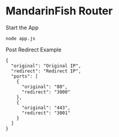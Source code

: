 # MandarinFish Router

Start the App
```
node app.js
```

Post Redirect Example
```
{
  "original": "Original IP",
  "redirect": "Redirect IP",
  "ports": [
    {
      "original": "80",
      "redirect": "3000"
    },
    {
      "original": "443",
      "redirect": "3001"
    }
  ]
}
```
